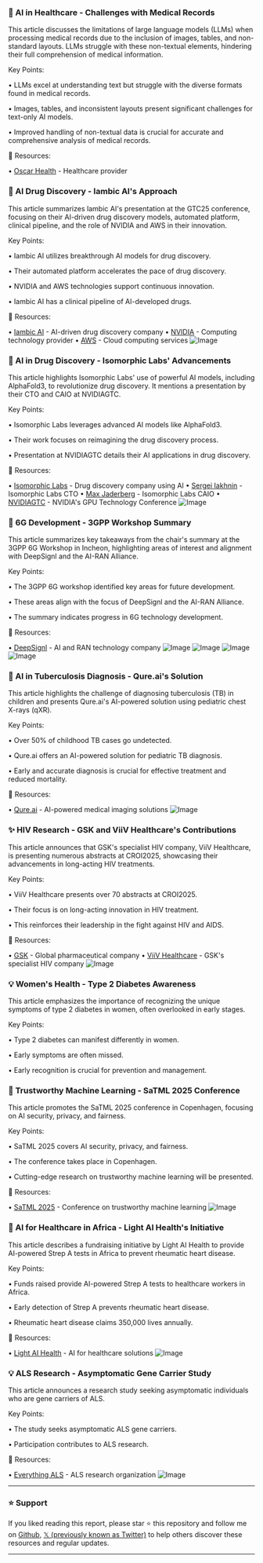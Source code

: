 ### 🤖 AI in Healthcare - Challenges with Medical Records

This article discusses the limitations of large language models (LLMs) when processing medical records due to the inclusion of images, tables, and non-standard layouts.  LLMs struggle with these non-textual elements, hindering their full comprehension of medical information.

Key Points:

• LLMs excel at understanding text but struggle with the diverse formats found in medical records.


• Images, tables, and inconsistent layouts present significant challenges for text-only AI models.


•  Improved handling of non-textual data is crucial for accurate and comprehensive analysis of medical records.


🔗 Resources:

• [Oscar Health](https://x.com/OscarHealth) - Healthcare provider


### 🚀 AI Drug Discovery - Iambic AI's Approach

This article summarizes Iambic AI's presentation at the GTC25 conference, focusing on their AI-driven drug discovery models, automated platform, clinical pipeline, and the role of NVIDIA and AWS in their innovation.

Key Points:

• Iambic AI utilizes breakthrough AI models for drug discovery.


• Their automated platform accelerates the pace of drug discovery.


• NVIDIA and AWS technologies support continuous innovation.


•  Iambic AI has a clinical pipeline of AI-developed drugs.


🔗 Resources:

• [Iambic AI](https://x.com/iambic_ai) - AI-driven drug discovery company
• [NVIDIA](https://x.com/nvidia) -  Computing technology provider
• [AWS](https://x.com/AWS) - Cloud computing services
![Image](https://pbs.twimg.com/media/Glt0sdpWsAA4yAt?format=jpg&name=small)


### 🤖 AI in Drug Discovery - Isomorphic Labs' Advancements

This article highlights Isomorphic Labs' use of powerful AI models, including AlphaFold3, to revolutionize drug discovery.  It mentions a presentation by their CTO and CAIO at NVIDIAGTC.


Key Points:

• Isomorphic Labs leverages advanced AI models like AlphaFold3.


• Their work focuses on reimagining the drug discovery process.


•  Presentation at NVIDIAGTC details their AI applications in drug discovery.



🔗 Resources:

• [Isomorphic Labs](https://x.com/IsomorphicLabs) - Drug discovery company using AI
• [Sergei Iakhnin](https://x.com/SergeiIakhnin) - Isomorphic Labs CTO
• [Max Jaderberg](https://x.com/maxjaderberg) - Isomorphic Labs CAIO
• [NVIDIAGTC](https://x.com/NVIDIAGTC) - NVIDIA's GPU Technology Conference
![Image](https://pbs.twimg.com/media/Gl1ogeqWIAARFvC?format=jpg&name=small)


### 🤖 6G Development - 3GPP Workshop Summary

This article summarizes key takeaways from the chair's summary at the 3GPP 6G Workshop in Incheon, highlighting areas of interest and alignment with DeepSignl and the AI-RAN Alliance.

Key Points:

•  The 3GPP 6G workshop identified key areas for future development.


•  These areas align with the focus of DeepSignl and the AI-RAN Alliance.


• The summary indicates progress in 6G technology development.



🔗 Resources:

• [DeepSignl](https://x.com/deepsignl) -  AI and RAN technology company
![Image](https://pbs.twimg.com/media/Glv39v-WsAA-IUI?format=jpg&name=360x360)
![Image](https://pbs.twimg.com/media/Glv3-8sWYAAnOoR?format=jpg&name=360x360)
![Image](https://pbs.twimg.com/media/Glv3_xcWAAAk7pW?format=jpg&name=360x360)
![Image](https://pbs.twimg.com/media/Glv4BATWUAAWqJ8?format=jpg&name=360x360)


### 🤖 AI in Tuberculosis Diagnosis - Qure.ai's Solution

This article highlights the challenge of diagnosing tuberculosis (TB) in children and presents Qure.ai's AI-powered solution using pediatric chest X-rays (qXR).

Key Points:

•  Over 50% of childhood TB cases go undetected.


•  Qure.ai offers an AI-powered solution for pediatric TB diagnosis.


• Early and accurate diagnosis is crucial for effective treatment and reduced mortality.



🔗 Resources:

• [Qure.ai](https://x.com/qure_ai) - AI-powered medical imaging solutions
![Image](https://pbs.twimg.com/ext_tw_video_thumb/1899344503640924160/pu/img/3-NAviTa9fkcRLSN.jpg)


### ✨ HIV Research - GSK and ViiV Healthcare's Contributions

This article announces that GSK's specialist HIV company, ViiV Healthcare, is presenting numerous abstracts at CROI2025, showcasing their advancements in long-acting HIV treatments.

Key Points:

• ViiV Healthcare presents over 70 abstracts at CROI2025.


•  Their focus is on long-acting innovation in HIV treatment.


•  This reinforces their leadership in the fight against HIV and AIDS.



🔗 Resources:

• [GSK](https://x.com/GSK) - Global pharmaceutical company
• [ViiV Healthcare](https://x.com/ViiVHC) - GSK's specialist HIV company
![Image](https://pbs.twimg.com/amplify_video_thumb/1898661828802052096/img/6EF5vzaVHgAPpwJb.jpg)


### 💡 Women's Health - Type 2 Diabetes Awareness

This article emphasizes the importance of recognizing the unique symptoms of type 2 diabetes in women, often overlooked in early stages.

Key Points:

• Type 2 diabetes can manifest differently in women.


• Early symptoms are often missed.


• Early recognition is crucial for prevention and management.



### 🚀 Trustworthy Machine Learning - SaTML 2025 Conference

This article promotes the SaTML 2025 conference in Copenhagen, focusing on AI security, privacy, and fairness.

Key Points:

• SaTML 2025 covers AI security, privacy, and fairness.


• The conference takes place in Copenhagen.


•  Cutting-edge research on trustworthy machine learning will be presented.



🔗 Resources:

• [SaTML 2025](https://satml.org/attend) - Conference on trustworthy machine learning
![Image](https://pbs.twimg.com/media/GlH9ScZWMAANmeY?format=jpg&name=small)


### 🤖 AI for Healthcare in Africa - Light AI Health's Initiative

This article describes a fundraising initiative by Light AI Health to provide AI-powered Strep A tests in Africa to prevent rheumatic heart disease.

Key Points:

• Funds raised provide AI-powered Strep A tests to healthcare workers in Africa.


• Early detection of Strep A prevents rheumatic heart disease.


•  Rheumatic heart disease claims 350,000 lives annually.



🔗 Resources:

• [Light AI Health](https://x.com/lightaihealth) - AI for healthcare solutions
![Image](https://pbs.twimg.com/media/GlYqER3bwAATAUW?format=jpg&name=small)


### 💡 ALS Research - Asymptomatic Gene Carrier Study

This article announces a research study seeking asymptomatic individuals who are gene carriers of ALS.


Key Points:

• The study seeks asymptomatic ALS gene carriers.


• Participation contributes to ALS research.



🔗 Resources:

• [Everything ALS](https://everythingals.org/asymptomatic-study…) - ALS research organization
![Image](https://pbs.twimg.com/ext_tw_video_thumb/1898013095907246080/pu/img/bNvmMUbWMMADVax6.jpg)


---

### ⭐️ Support

If you liked reading this report, please star ⭐️ this repository and follow me on [Github](https://github.com/Drix10), [𝕏 (previously known as Twitter)](https://x.com/DRIX_10_) to help others discover these resources and regular updates.

---